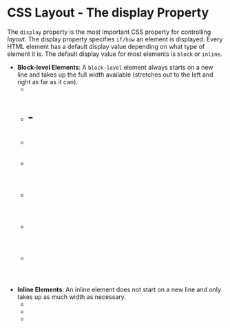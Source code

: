 # CSS Layout - The display Property
The `display` property is the most important CSS property for controlling _layout_. The display property specifies `if/how` an element is displayed. Every HTML element has a default display value depending on what type of element it is. The default display value for most elements is `block` or `inline`.

* **Block-level Elements**: A `block-level` element always starts on a new line and takes up the full width available (stretches out to the left and right as far as it can).
  * <div>
  * <h1> - <h6>
  * <p>
  * <form>
  * <header>
  * <footer>
  * <section>
* **Inline Elements**: An inline element does not start on a new line and only takes up as much width as necessary.
  * <span>
  * <a>
  * <img>
